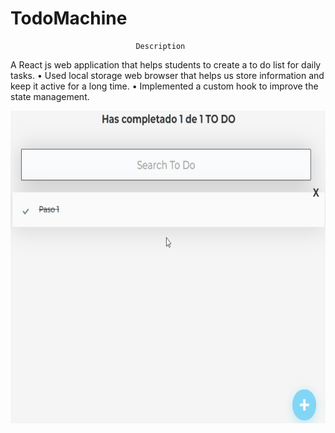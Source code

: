 # TodoMachine


                                Description

A React js web application that helps students to create a to do list for daily tasks.
• Used local storage web browser that helps us store information and keep it active for a long time.
• Implemented a custom hook to improve the state management.



<img src="/todo-image.png" height="500"> 

                            
